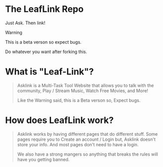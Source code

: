 # The LeafLink Repo
Just Ask. Then link!

> [!Warning]
> This is a beta verson so expect bugs.
>
> Do whatever you want after forking this.

# What is "Leaf-Link"? 
> Asklink is a Multi-Task Tool Website that allows you to talk with the community, Play / Stream Music, Watch Free Movies, and More!
>
> Like the Warning said, this is a Beta verson so, Expect bugs.

# How does LeafLink work?
> Asklink works by having different pages that do different stuff. Some pages require you to Create an account / Login but, Asklink doesn't store your info. And most pages don't need to have a login.
>
> We also have a strong mangers so anything that breaks the rules will have you getting banned.

